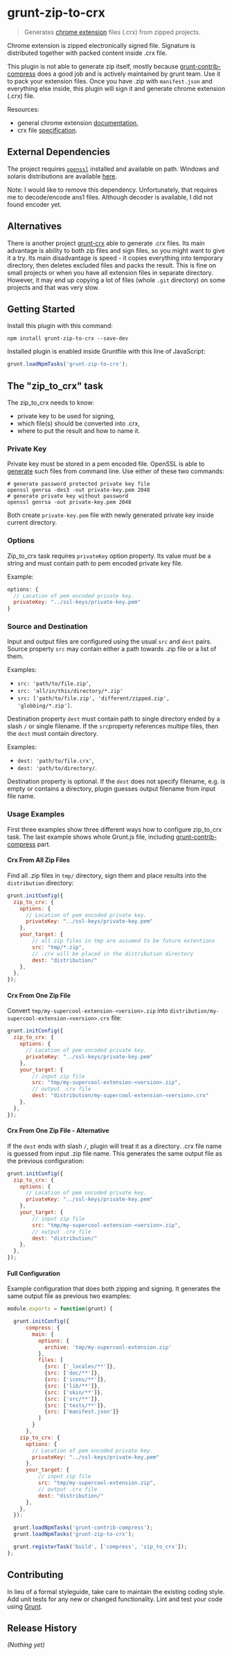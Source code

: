 # grunt-zip-to-crx

> Generates [chrome extension](https://developer.chrome.com/extensions) files (.crx) from zipped projects.

Chrome extension is zipped electronically signed file. Signature is distributed together with packed content inside .crx file. 

This plugin is not able to generate zip itself, mostly because [grunt-contrib-compress](https://github.com/gruntjs/grunt-contrib-compress#readme) does a good job and is actively maintained by grunt team. Use it to pack your extension files. Once you have .zip with `manifest.json` and everything else inside, this plugin will sign it and generate chrome extension (.crx) file.

Resources:
* general chrome extension [documentation](https://developer.chrome.com/extensions),
* crx file [specification](https://developer.chrome.com/extensions/crx).

## External Dependencies
The project requires [`openssl`](http://www.openssl.org/) installed and available on path. Windows and solaris distributions are available [here](https://www.openssl.org/related/binaries.html). 

Note: I would like to remove this dependency. Unfortunately, that requires me to decode/encode ans1 files. Although decoder is available, I did not found encoder yet.

## Alternatives
There is another project [grunt-crx](https://github.com/oncletom/grunt-crx) able to generate .crx files. Its main advantage is ability to both zip files and sign files, so you might want to give it a try. Its main disadvantage is speed - it copies everything into temporary directory, then deletes excluded files and packs the result. This is fine on small projects or when you have all extension files in separate directory. However, it may end up copying a lot of files (whole `.git` directory) on some projects and that was very slow.

## Getting Started
Install this plugin with this command:

```shell
npm install grunt-zip-to-crx --save-dev
```

Installed plugin is enabled inside Gruntfile with this line of JavaScript:

```js
grunt.loadNpmTasks('grunt-zip-to-crx');
```

## The "zip_to_crx" task
The zip_to_crx needs to know:
* private key to be used for signing,
* which file(s) should be converted into .crx,
* where to put the result and how to name it.

### Private Key
Private key must be stored in a pem encoded file. OpenSSL is able to [generate](https://www.openssl.org/docs/HOWTO/keys.txt) such files from command line. Use either of these two commands:
```
# generate password protected private key file
openssl genrsa -des3 -out private-key.pem 2048
# generate private key without password
openssl genrsa -out private-key.pem 2048
```

Both create `private-key.pem` file with newly generated private key inside current directory.

### Options
Zip_to_crx task requires `privateKey` option property. Its value must be a string and must contain path to pem encoded private key file.

Example:
```js
options: {
  // Location of pem oncoded private key. 
  privateKey: "../ssl-keys/private-key.pem"
}
```

### Source and Destination
Input and output files are configured using the usual `src` and `dest` pairs. Source property `src` may contain either a path towards .zip file or a list of them.

Examples:
* `src: 'path/to/file.zip'`,
* `src: 'all/in/this/directory/*.zip'`
* `src: ['path/to/file.zip', 'different/zipped.zip', 'globbing/*.zip']`.

Destination property `dest` must contain path to single directory ended by a slash `/` or single filename. If the `src`property references multipe files,  then the `dest` must contain directory. 

Examples:
* `dest: 'path/to/file.crx'`,
* `dest: 'path/to/directory/`.

Destination property is optional. If the `dest` does not specify filename, e.g. is empty or contains a directory, plugin guesses output filename from input file name.

### Usage Examples
First three examples show three different ways how to configure zip_to_crx task. The last example shows whole Grunt.js file, including [grunt-contrib-compress](https://github.com/gruntjs/grunt-contrib-compress#readme) part.

#### Crx From All Zip Files
Find all .zip files in `tmp/` directory, sign them and place results into the `distribution` directory:
```js
grunt.initConfig({
  zip_to_crx: {
    options: {
      // Location of pem oncoded private key. 
      privateKey: "../ssl-keys/private-key.pem"
    },
    your_target: {
        // all zip files in tmp are assumed to be future extentions
        src: "tmp/*.zip", 
        // .crx will be placed in the distribution directory
        dest: "distribution/"
    },
  },
});
```

#### Crx From One Zip File
Convert `tmp/my-supercool-extension-<version>.zip` into `distribution/my-supercool-extension-<version>.crx` file:
```js
grunt.initConfig({
  zip_to_crx: {
    options: {
      // Location of pem oncoded private key. 
      privateKey: "../ssl-keys/private-key.pem"
    },
    your_target: {
        // input zip file
        src: "tmp/my-supercool-extension-<version>.zip", 
        // output .crx file
        dest: "distribution/my-supercool-extension-<version>.crx"
    },
  },
});
```

#### Crx From One Zip File - Alternative
If the `dest` ends with slash `/`, plugin will treat it as a directory. .crx file name is guessed from input .zip file name. This generates the same output file as the previous configuration:
```js
grunt.initConfig({
  zip_to_crx: {
    options: {
      // Location of pem oncoded private key. 
      privateKey: "../ssl-keys/private-key.pem"
    },
    your_target: {
        // input zip file
        src: "tmp/my-supercool-extension-<version>.zip", 
        // output .crx file
        dest: "distribution/"
    },
  },
});
```

#### Full Configuration
Example configuration that does both zipping and signing. It generates the same output file as previous two examples:
```js
module.exports = function(grunt) {

  grunt.initConfig({
      compress: {
        main: {
          options: {
            archive: 'tmp/my-supercool-extension.zip'
          },
          files: [
            {src: ['_locales/**']},
            {src: ['doc/**']}, 
            {src: ['icons/**']}, 
            {src: ['lib/**']}, 
            {src: ['skin/**']}, 
            {src: ['src/**']}, 
            {src: ['tests/**']},
            {src: ['manifest.json']}
          ]
        }
      },
    zip_to_crx: {
      options: {
        // Location of pem oncoded private key. 
        privateKey: "../ssl-keys/private-key.pem"
      },
      your_target: {
          // input zip file
          src: "tmp/my-supercool-extension.zip", 
          // output .crx file
          dest: "distribution/"
      },
    },
  });

  grunt.loadNpmTasks('grunt-contrib-compress');
  grunt.loadNpmTasks('grunt-zip-to-crx');

  grunt.registerTask('build', ['compress', 'zip_to_crx']);
};
```

## Contributing
In lieu of a formal styleguide, take care to maintain the existing coding style. Add unit tests for any new or changed functionality. Lint and test your code using [Grunt](http://gruntjs.com/).

## Release History
_(Nothing yet)_
